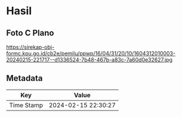 # Hasil

## Foto C Plano

https://sirekap-obj-formc.kpu.go.id/cb2e/pemilu/ppwp/16/04/31/20/10/1604312010003-20240215-221717--d1336524-7b48-467b-a83c-7a60d0e32627.jpg


## Metadata

| Key        | Value               |
| ---------- | ------------------- |
| Time Stamp | 2024-02-15 22:30:27 |



